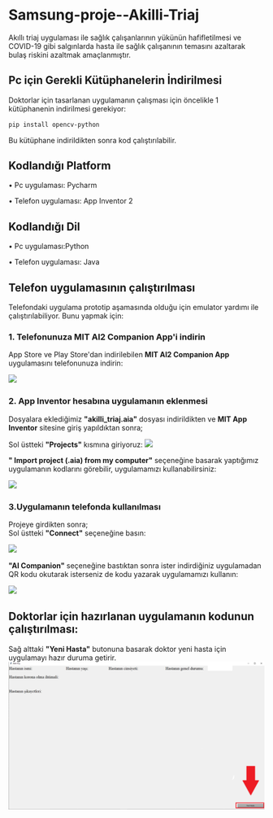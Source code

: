 # Samsung-proje--Akilli-Triaj

Akıllı triaj uygulaması ile sağlık çalışanlarının yükünün hafifletilmesi ve COVID-19 gibi salgınlarda hasta ile sağlık çalışanının temasını azaltarak bulaş riskini azaltmak amaçlanmıştır.

##  Pc için Gerekli Kütüphanelerin İndirilmesi



Doktorlar için tasarlanan uygulamanın çalışması için öncelikle 1 kütüphanenin indirilmesi gerekiyor:

```bash
pip install opencv-python
```

Bu kütüphane indirildikten sonra kod çalıştırılabilir.


## Kodlandığı Platform

•  Pc uygulaması: Pycharm
 


• Telefon uygulaması: App Inventor 2


## Kodlandığı Dil
•  Pc uygulaması:Python



• Telefon uygulaması: Java





## Telefon uygulamasının çalıştırılması
Telefondaki uygulama prototip aşamasında olduğu için emulator yardımı ile çalıştırılabiliyor. Bunu yapmak için:


### 1. Telefonunuza MIT AI2 Companion App'i indirin
App Store ve Play Store'dan indirilebilen **MIT AI2 Companion App** uygulamasını telefonunuza indirin:

![](https://github.com/Ata0608/Samsung-proje--Akilli-Triaj--/blob/main/telefon%20uygulamas%C4%B1%20ad%C4%B1mlar%C4%B1/1.ad%C4%B1m.png)



### 2. App Inventor hesabına uygulamanın eklenmesi
Dosyalara eklediğimiz **"akilli_triaj.aia"** dosyası indirildikten ve **MIT App Inventor** sitesine giriş yapıldıktan sonra;   

Sol üstteki **"Projects"** kısmına giriyoruz:
![](https://github.com/Ata0608/Samsung-proje--Akilli-Triaj--/blob/main/telefon%20uygulamas%C4%B1%20ad%C4%B1mlar%C4%B1/2.ad%C4%B1m-1.png)

**" Import project (.aia) from my computer"** seçeneğine basarak yaptığımız uygulamanın kodlarını görebilir, uygulamamızı kullanabilirsiniz:

![](https://github.com/Ata0608/Samsung-proje--Akilli-Triaj--/blob/main/telefon%20uygulamas%C4%B1%20ad%C4%B1mlar%C4%B1/2.ad%C4%B1m-2.png)


### 3.Uygulamanın telefonda kullanılması
Projeye girdikten sonra;  
Sol üstteki **"Connect"** seçeneğine basın:

![](https://github.com/Ata0608/Samsung-proje--Akilli-Triaj--/blob/main/telefon%20uygulamas%C4%B1%20ad%C4%B1mlar%C4%B1/3.ad%C4%B1m-1.png)

**"AI Companion"** seçeneğine bastıktan sonra ister indirdiğiniz uygulamadan QR kodu okutarak isterseniz de kodu yazarak uygulamamızı kullanın:

![](https://github.com/Ata0608/Samsung-proje--Akilli-Triaj--/blob/main/telefon%20uygulamas%C4%B1%20ad%C4%B1mlar%C4%B1/3.ad%C4%B1m-2.png)




## Doktorlar için hazırlanan uygulamanın kodunun çalıştırılması:

Sağ alttaki **"Yeni Hasta"** butonuna basarak doktor yeni hasta için uygulamayı hazır duruma getirir. 
![](https://github.com/Ata0608/Samsung-proje--Akilli-Triaj--/blob/main/telefon%20uygulamas%C4%B1%20ad%C4%B1mlar%C4%B1/pc.png)





